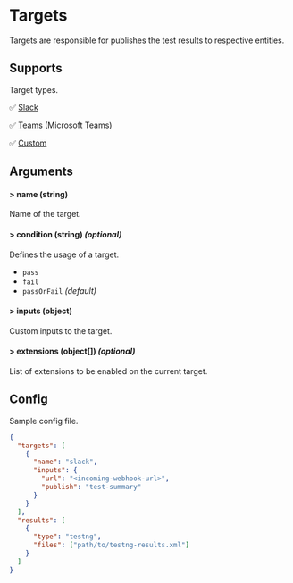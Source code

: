# Targets

Targets are responsible for publishes the test results to respective entities.

## Supports

Target types.

✅ [Slack](/targets/slack)

✅ [Teams](/targets/teams) (Microsoft Teams)

✅ [Custom](/targets/custom)

## Arguments

#### > name (string)

Name of the target.

#### > condition (string) _(optional)_

Defines the usage of a target.

- `pass`
- `fail`
- `passOrFail`  _(default)_

#### > inputs (object)

Custom inputs to the target.

#### > extensions (object[]) _(optional)_

List of extensions to be enabled on the current target.

## Config

Sample config file.

```json {3-9}
{
  "targets": [
    {
      "name": "slack",
      "inputs": {
        "url": "<incoming-webhook-url>",
        "publish": "test-summary"
      }
    }
  ],
  "results": [
    {
      "type": "testng",
      "files": ["path/to/testng-results.xml"]
    }
  ]
}
```

